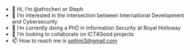 - 👋 Hi, I’m @afrocheri or Steph
- 👀 I’m interested in the intersection between International Development and Cybersecurity
- 🌱 I’m currently doing a PhD in Information Security at Royal Holloway
- 💞️ I’m looking to collaborate on ICT4Good projects
- 📫 How to reach me is seitimi3@gmail.com

<!---
afrocheri/afrocheri is a ✨ special ✨ repository because its `README.md` (this file) appears on your GitHub profile.
You can click the Preview link to take a look at your changes.
--->
